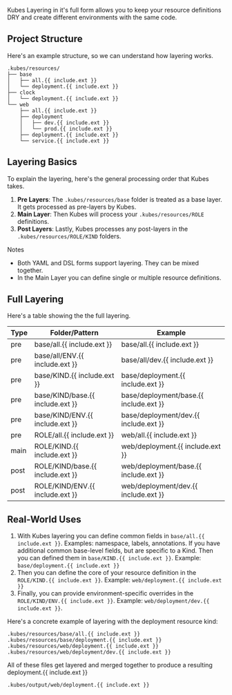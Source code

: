 Kubes Layering in it's full form allows you to keep your resource definitions DRY and create different environments with the same code.

## Project Structure

Here's an example structure, so we can understand how layering works.

    .kubes/resources/
    ├── base
    │   ├── all.{{ include.ext }}
    │   └── deployment.{{ include.ext }}
    ├── clock
    │   └── deployment.{{ include.ext }}
    └── web
        ├── all.{{ include.ext }}
        ├── deployment
        │   ├── dev.{{ include.ext }}
        │   └── prod.{{ include.ext }}
        ├── deployment.{{ include.ext }}
        └── service.{{ include.ext }}

## Layering Basics

To explain the layering, here's the general processing order that Kubes takes.

1. **Pre Layers**: The `.kubes/resources/base` folder is treated as a base layer.  It gets processed as pre-layers by Kubes.
2. **Main Layer**: Then Kubes will process your `.kubes/resources/ROLE` definitions.
3. **Post Layers**: Lastly, Kubes processes any post-layers in the `.kubes/resources/ROLE/KIND` folders.

Notes

* Both YAML and DSL forms support layering. They can be mixed together.
* In the Main Layer you can define single or multiple resource definitions.

## Full Layering

Here's a table showing the the full layering.

Type | Folder/Pattern | Example
---|---|---
pre | base/all.{{ include.ext }}        | base/all.{{ include.ext }}
pre | base/all/ENV.{{ include.ext }}    | base/all/dev.{{ include.ext }}
pre | base/KIND.{{ include.ext }}       | base/deployment.{{ include.ext }}
pre | base/KIND/base.{{ include.ext }}  | base/deployment/base.{{ include.ext }}
pre | base/KIND/ENV.{{ include.ext }}   | base/deployment/dev.{{ include.ext }}
pre | ROLE/all.{{ include.ext }}        | web/all.{{ include.ext }}
main | ROLE/KIND.{{ include.ext }}      | web/deployment.{{ include.ext }}
post | ROLE/KIND/base.{{ include.ext }} | web/deployment/base.{{ include.ext }}
post | ROLE/KIND/ENV.{{ include.ext }}  | web/deployment/dev.{{ include.ext }}

## Real-World Uses

1. With Kubes layering you can define common fields in `base/all.{{ include.ext }}`. Examples: namespace, labels, annotations. If you have additional common base-level fields, but are specific to a Kind. Then you can defined them in `base/KIND.{{ include.ext }}`. Example: `base/deployment.{{ include.ext }}`
2. Then you can define the core of your resource definition in the `ROLE/KIND.{{ include.ext }}`. Example: `web/deployment.{{ include.ext }}`
3. Finally, you can provide environment-specific overrides in the `ROLE/KIND/ENV.{{ include.ext }}`. Example: `web/deployment/dev.{{ include.ext }}`.

Here's a concrete example of layering with the deployment resource kind:

    .kubes/resources/base/all.{{ include.ext }}
    .kubes/resources/base/deployment.{{ include.ext }}
    .kubes/resources/web/deployment.{{ include.ext }}
    .kubes/resources/web/deployment/dev.{{ include.ext }}

All of these files get layered and merged together to produce a resulting deployment.{{ include.ext }}

    .kubes/output/web/deployment.{{ include.ext }}
